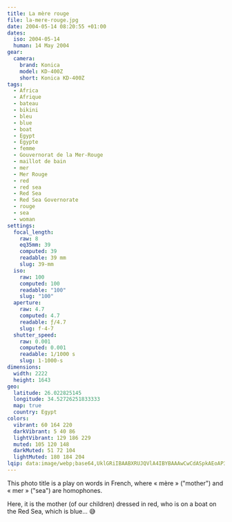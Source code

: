 ```yaml
---
title: La mère rouge
file: la-mere-rouge.jpg
date: 2004-05-14 08:20:55 +01:00
dates:
  iso: 2004-05-14
  human: 14 May 2004
gear:
  camera:
    brand: Konica
    model: KD-400Z
    short: Konica KD-400Z
tags:
  - Africa
  - Afrique
  - bateau
  - bikini
  - bleu
  - blue
  - boat
  - Egypt
  - Égypte
  - femme
  - Gouvernorat de la Mer-Rouge
  - maillot de bain
  - mer
  - Mer Rouge
  - red
  - red sea
  - Red Sea
  - Red Sea Governorate
  - rouge
  - sea
  - woman
settings:
  focal_length:
    raw: 8
    eq35mm: 39
    computed: 39
    readable: 39 mm
    slug: 39-mm
  iso:
    raw: 100
    computed: 100
    readable: "100"
    slug: "100"
  aperture:
    raw: 4.7
    computed: 4.7
    readable: ƒ/4.7
    slug: f-4-7
  shutter_speed:
    raw: 0.001
    computed: 0.001
    readable: 1/1000 s
    slug: 1-1000-s
dimensions:
  width: 2222
  height: 1643
geo:
  latitude: 26.022825145
  longitude: 34.52726251833333
  map: true
  country: Egypt
colors:
  vibrant: 60 164 220
  darkVibrant: 5 40 86
  lightVibrant: 129 186 229
  muted: 105 120 148
  darkMuted: 51 72 104
  lightMuted: 180 184 204
lqip: data:image/webp;base64,UklGRiIBAABXRUJQVlA4IBYBAAAwCwCdASpkAEoAP3GuyFu0rrIkKTTeEpAuCWMA0FRbJU2WJDEOC9hOfi4FmX1Jzt4kUS2c1k1NsSIx7vHxWCbUvOUf6s6crhwCA8yP94aDfwQGZnbALa4lLxTSd3fCkzCtPAD+3y7/Ne0zfM3lZrBkDOv3RL1cnhjK2An9elQbdble0peweMqGDmAmIRkcOTwEWtnxg0czwja1nJ3tEJvNMwxiXCnK3DKM1+r7kMLQy/D8hzrD0IYeFifVgEOO2LtHK0rdOa0Qboa0iXr633/PZ9UXqd+on+ypxt/hKdAX/dpsX9z9rLGbCXee0kyxZaHlYb7SDf3Yl6kYr/KUryP5lCC4g/NA4s5k6Om0tgYR8iKerIAAAA==
---
```


This photo title is a play on words in French, where « mère » ("mother") and « mer » ("sea") are homophones.

Here, it is the mother (of our children) dressed in red, who is on a boat on the Red Sea, which is blue… 😅
